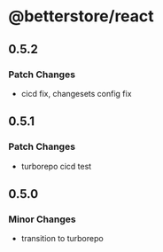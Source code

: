 # @betterstore/react

## 0.5.2

### Patch Changes

- cicd fix, changesets config fix

## 0.5.1

### Patch Changes

- turborepo cicd test

## 0.5.0

### Minor Changes

- transition to turborepo
